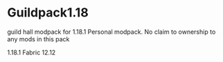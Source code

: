 # Guildpack1.18
guild hall modpack for 1.18.1
Personal modpack. No claim to ownership to any mods in this pack

1.18.1
Fabric 12.12
